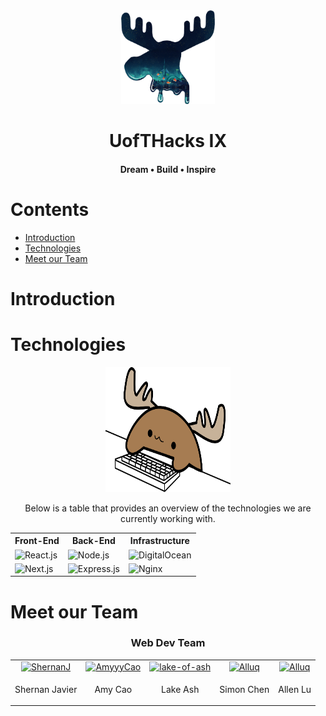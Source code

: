<div align="center">
  <img src="/images/uofthacks-transparent.png" height="150" width="150"/>
  <h1>UofTHacks IX</h1>
  <h4>Dream • Build • Inspire</h4>
</div>

<h1>Contents</h1>

- [Introduction](#introduction)
- [Technologies](#technologies)
- [Meet our Team](#meet-our-team)

# Introduction


# Technologies

<div align="center" id="technologies">
 <img src="/images/Mechanical-Keyboard-Moose.svg" alt="Mechanical Keyboard Moose" height="200" width="200" />

Below is a table that provides an overview of the technologies we are currently working with.

<table>
  <tr>
    <th>Front-End</th>
    <th>Back-End</th>
    <th>Infrastructure</th>
  </tr>
  <tr>
    <td><img src="https://img.shields.io/badge/react-%2320232a.svg?style=for-the-badge&logo=react&logoColor=%2361DAFB" alt="React.js"/></td>
    <td><img src="https://img.shields.io/badge/node.js-6DA55F?style=for-the-badge&logo=node.js&logoColor=white" alt="Node.js" /></td>
    <td><img src="https://img.shields.io/badge/DigitalOcean-%230167ff.svg?style=for-the-badge&logo=digitalOcean&logoColor=white" alt="DigitalOcean" /></td>
  </tr>
  <tr>
    <td><img src="https://img.shields.io/badge/Next-black?style=for-the-badge&logo=next.js&logoColor=white" alt="Next.js"/></td>
    <td><img src="https://img.shields.io/badge/express.js-%23404d59.svg?style=for-the-badge&logo=express&logoColor=%2361DAFB" alt="Express.js"/></td>
    <td><img src="https://img.shields.io/badge/nginx-%23009639.svg?style=for-the-badge&logo=nginx&logoColor=white" alt="Nginx"/></td>
  </tr>
 </table>
</div>

# Meet our Team

<h3 align="center">Web Dev Team</h3>
<table align="center">
  <tr align="center">
    <td>
      <a href="https://github.com/ShernanJ"><img src="https://avatars.githubusercontent.com/u/55066233?v=4" alt="ShernanJ" width="100" height="100" /></a>
    </td>
    <td>
      <a href="https://github.com/AmyyyCao"><img src="https://avatars.githubusercontent.com/u/58006151?v=4" alt="AmyyyCao" width="100" height="100" /></a>
    </td>
    <td>
      <a href="https://github.com/lake-of-ash"><img src="https://avatars.githubusercontent.com/u/3652387?v=4" alt="lake-of-ash" width="100" height="100" /></a>
    </td>
    <td>
      <a href="https://github.com/simonchenwastaken"><img src="https://avatars.githubusercontent.com/u/35227285?v=4" alt="Alluq" width="100" height="100"/></a>
    </td>
    <td>
      <a href="https://github.com/Alluq"><img src="https://avatars.githubusercontent.com/u/39013427?v=4" alt="Alluq" width="100" height="100"/></a>
    </td>
  </tr>
  <tr align="center">
    <td>
      <p>Shernan Javier</p>
    </td>
    <td>
      <p>Amy Cao</p>
    </td>
    <td>
      <p>Lake Ash</p>
    </td>
    <td>
      <p>Simon Chen</p>
    </td>
    <td>
      <p>Allen Lu</p>
    </td>
  </tr>
</table>


<!--

**Here are some ideas to get you started:**

🙋‍♀️ A short introduction - what is your organization all about?
🌈 Contribution guidelines - how can the community get involved?
👩‍💻 Useful resources - where can the community find your docs? Is there anything else the community should know?
🍿 Fun facts - what does your team eat for breakfast?
🧙 Remember, you can do mighty things with the power of [Markdown](https://docs.github.com/github/writing-on-github/getting-started-with-writing-and-formatting-on-github/basic-writing-and-formatting-syntax)
-->
